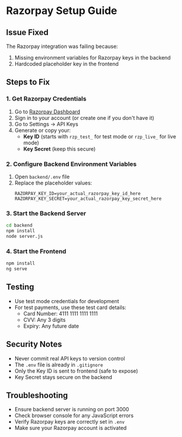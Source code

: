 # Razorpay Setup Guide

## Issue Fixed
The Razorpay integration was failing because:
1. Missing environment variables for Razorpay keys in the backend
2. Hardcoded placeholder key in the frontend

## Steps to Fix

### 1. Get Razorpay Credentials
1. Go to [Razorpay Dashboard](https://dashboard.razorpay.com/)
2. Sign in to your account (or create one if you don't have it)
3. Go to Settings → API Keys
4. Generate or copy your:
   - **Key ID** (starts with `rzp_test_` for test mode or `rzp_live_` for live mode)
   - **Key Secret** (keep this secure)

### 2. Configure Backend Environment Variables
1. Open `backend/.env` file
2. Replace the placeholder values:
   ```
   RAZORPAY_KEY_ID=your_actual_razorpay_key_id_here
   RAZORPAY_KEY_SECRET=your_actual_razorpay_key_secret_here
   ```

### 3. Start the Backend Server
```bash
cd backend
npm install
node server.js
```

### 4. Start the Frontend
```bash
npm install
ng serve
```

## Testing
- Use test mode credentials for development
- For test payments, use these test card details:
  - Card Number: 4111 1111 1111 1111
  - CVV: Any 3 digits
  - Expiry: Any future date

## Security Notes
- Never commit real API keys to version control
- The `.env` file is already in `.gitignore`
- Only the Key ID is sent to frontend (safe to expose)
- Key Secret stays secure on the backend

## Troubleshooting
- Ensure backend server is running on port 3000
- Check browser console for any JavaScript errors
- Verify Razorpay keys are correctly set in `.env`
- Make sure your Razorpay account is activated